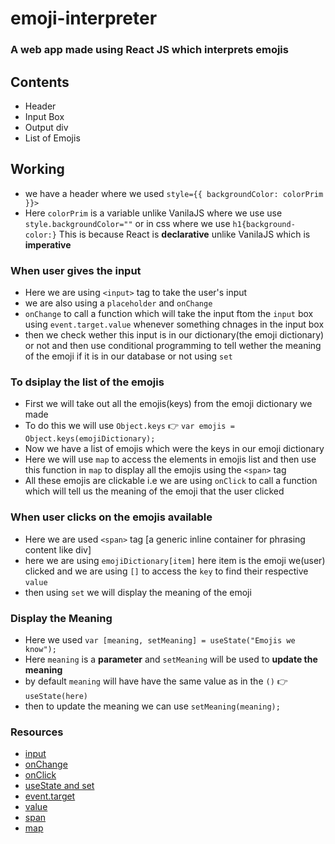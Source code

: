 # emoji-interpreter
### A web app made using React JS which interprets emojis

## Contents 
- Header
- Input Box
- Output div
- List of Emojis

## Working
-  we have a header where we used `style={{ backgroundColor: colorPrim }}>`
-  Here `colorPrim` is a variable unlike VanilaJS where we use use `style.backgroundColor=""` or in css where we use `h1{background-color:}`
This is because React is **declarative** unlike VanilaJS which is **imperative**
### When user gives the input
- Here we are using `<input>` tag to take the user's input
- we are also using a `placeholder` and `onChange`
- `onChange` to call a function which will take the input ftom the `input` box using `event.target.value` whenever something chnages in the input box
- then we check wether this input is in our dictionary(the emoji dictionary) or not and then use conditional programming to tell wether the meaning of the emoji if it is in our database or not using `set`
### To dsiplay the list of the emojis
- First we will take out all the emojis(keys) from the emoji dictionary we made
- To do this we will use `Object.keys` 👉 `var emojis = Object.keys(emojiDictionary);`
- Now we have a list of emojis which were the keys in our emoji dictionary
- Here we will use `map` to access the elements in emojis list and then use this function in `map` to display all the emojis using the `<span>` tag
- All these emojis are clickable i.e we are using `onClick` to call a function which will tell us the meaning of the emoji that the user clicked
### When user clicks on the emojis available
- Here we are used `<span>` tag [a generic inline container for phrasing content like div]
- here we are using `emojiDictionary[item]` here item is the emoji we(user) clicked and we are using `[]` to access the `key` to find their respective `value`
- then using `set` we will display the meaning of the emoji
### Display the Meaning
- Here we used `var [meaning, setMeaning] = useState("Emojis we know");` 
- Here `meaning` is a **parameter** and `setMeaning` will be used to **update the meaning**
- by default `meaning` will have have the same value as in the `()` 👉 `useState(here)`
- then to update the meaning we can use `setMeaning(meaning);`
### Resources
- [input](https://developer.mozilla.org/en-US/docs/Web/HTML/Element/input)
- [onChange](https://www.w3schools.com/jsref/event_onchange.asp)
- [onClick](https://www.w3schools.com/jsref/event_onclick.asp)
- [useState and set](https://stackoverflow.com/questions/53165945/what-is-usestate-in-react)
- [event.target](https://developer.mozilla.org/en-US/docs/Web/API/Event/target) 
- [value](https://developer.mozilla.org/en-US/docs/Glossary/Value)
- [span](https://developer.mozilla.org/en-US/docs/Web/HTML/Element/span)
- [map](https://developer.mozilla.org/en-US/docs/Web/JavaScript/Reference/Global_Objects/Map)


